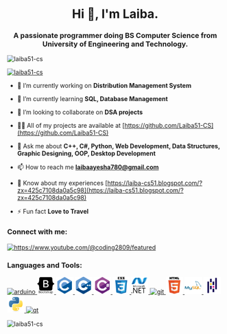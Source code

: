 <h1 align="center">Hi 👋, I'm Laiba.</h1>
<h3 align="center">A passionate programmer doing BS Computer Science from University of Engineering and Technology.</h3>

<p align="left"> <img src="https://komarev.com/ghpvc/?username=laiba51-cs&label=Profile%20views&color=0e75b6&style=flat" alt="laiba51-cs" /> </p>

<p align="left"> <a href="https://github.com/ryo-ma/github-profile-trophy"><img src="https://github-profile-trophy.vercel.app/?username=laiba51-cs" alt="laiba51-cs" /></a> </p>

- 🔭 I’m currently working on **Distribution Management System**

- 🌱 I’m currently learning **SQL, Database Management**

- 👯 I’m looking to collaborate on **DSA projects**

- 👨‍💻 All of my projects are available at [https://github.com/Laiba51-CS](https://github.com/Laiba51-CS)

- 💬 Ask me about **C++, C#, Python, Web Development, Data Structures, Graphic Designing, OOP, Desktop Development**

- 📫 How to reach me **laibaayesha780@gmail.com**

- 📄 Know about my experiences [https://laiba-cs51.blogspot.com/?zx=425c7108da0a5c98](https://laiba-cs51.blogspot.com/?zx=425c7108da0a5c98)

- ⚡ Fun fact **Love to Travel**

<h3 align="left">Connect with me:</h3>
<p align="left">
<a href="(https://www.youtube.com/@coding2809/featured)" target="blank"><img align="center"
src="https://raw.githubusercontent.com/rahuldkjain/github-profile-readme-generator/master/src/images/icons/Social/youtube.svg" alt="https://www.youtube.com/@coding2809/featured" height="30" width="40" /></a>
<p align="left">


<h3 align="left">Languages and Tools:</h3>
<p align="left"> <a href="https://www.arduino.cc/" target="_blank" rel="noreferrer"> <img src="https://cdn.worldvectorlogo.com/logos/arduino-1.svg" alt="arduino" width="40" height="40"/> </a> <a href="https://getbootstrap.com" target="_blank" rel="noreferrer"> <img src="https://raw.githubusercontent.com/devicons/devicon/master/icons/bootstrap/bootstrap-plain-wordmark.svg" alt="bootstrap" width="40" height="40"/> </a> <a href="https://www.cprogramming.com/" target="_blank" rel="noreferrer"> <img src="https://raw.githubusercontent.com/devicons/devicon/master/icons/c/c-original.svg" alt="c" width="40" height="40"/> </a> <a href="https://www.w3schools.com/cpp/" target="_blank" rel="noreferrer"> <img src="https://raw.githubusercontent.com/devicons/devicon/master/icons/cplusplus/cplusplus-original.svg" alt="cplusplus" width="40" height="40"/> </a> <a href="https://www.w3schools.com/cs/" target="_blank" rel="noreferrer"> <img src="https://raw.githubusercontent.com/devicons/devicon/master/icons/csharp/csharp-original.svg" alt="csharp" width="40" height="40"/> </a> <a href="https://www.w3schools.com/css/" target="_blank" rel="noreferrer"> <img src="https://raw.githubusercontent.com/devicons/devicon/master/icons/css3/css3-original-wordmark.svg" alt="css3" width="40" height="40"/> </a> <a href="https://dotnet.microsoft.com/" target="_blank" rel="noreferrer"> <img src="https://raw.githubusercontent.com/devicons/devicon/master/icons/dot-net/dot-net-original-wordmark.svg" alt="dotnet" width="40" height="40"/> </a> <a href="https://git-scm.com/" target="_blank" rel="noreferrer"> <img src="https://www.vectorlogo.zone/logos/git-scm/git-scm-icon.svg" alt="git" width="40" height="40"/> </a> <a href="https://www.w3.org/html/" target="_blank" rel="noreferrer"> <img src="https://raw.githubusercontent.com/devicons/devicon/master/icons/html5/html5-original-wordmark.svg" alt="html5" width="40" height="40"/> </a>  <a href="https://www.mysql.com/" target="_blank" rel="noreferrer"> <img src="https://raw.githubusercontent.com/devicons/devicon/master/icons/mysql/mysql-original-wordmark.svg" alt="mysql" width="40" height="40"/> </a> <a href="https://pandas.pydata.org/" target="_blank" rel="noreferrer"> <img src="https://raw.githubusercontent.com/devicons/devicon/2ae2a900d2f041da66e950e4d48052658d850630/icons/pandas/pandas-original.svg" alt="pandas" width="40" height="40"/> </a> <a href="https://www.python.org" target="_blank" rel="noreferrer"> <img src="https://raw.githubusercontent.com/devicons/devicon/master/icons/python/python-original.svg" alt="python" width="40" height="40"/> </a> <a href="https://www.qt.io/" target="_blank" rel="noreferrer"> <img src="https://upload.wikimedia.org/wikipedia/commons/0/0b/Qt_logo_2016.svg" alt="qt" width="40" height="40"/> </a> </p>

<p><img align="center" src="https://github-readme-streak-stats.herokuapp.com/?user=laiba51-cs&" alt="laiba51-cs" /></p>

